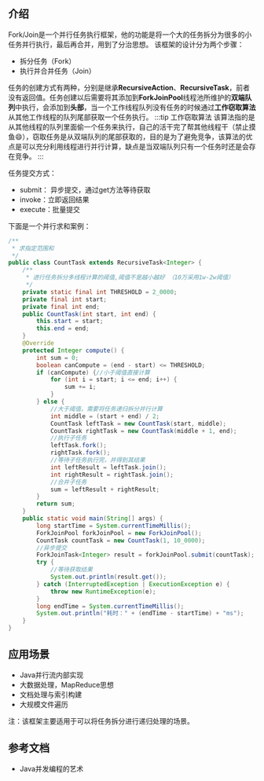 
## 介绍

Fork/Join是一个并行任务执行框架，他的功能是将一个大的任务拆分为很多的小任务并行执行，最后再合并，用到了分治思想。
该框架的设计分为两个步骤：
- 拆分任务（Fork）
- 执行并合并任务（Join）

任务的创建方式有两种，分别是继承**RecursiveAction**、**RecursiveTask**，前者没有返回值。任务创建以后需要将其添加到**ForkJoinPool**线程池所维护的**双端队列**中执行，会添加到**头部**，当一个工作线程队列没有任务的时候通过**工作窃取算法**从其他工作线程的队列尾部获取一个任务执行。
:::tip 工作窃取算法
该算法指的是从其他线程的队列里面偷一个任务来执行，自己的活干完了帮其他线程干（禁止摸鱼😄），窃取任务是从双端队列的尾部获取的，目的是为了避免竞争，该算法的优点是可以充分利用线程进行并行计算，缺点是当双端队列只有一个任务时还是会存在竞争。
:::

任务提交方式：
- submit： 异步提交，通过get方法等待获取
- invoke：立即返回结果
- execute：批量提交

下面是一个并行求和案例：
```java
/**
 * 求指定范围和
 */
public class CountTask extends RecursiveTask<Integer> {
    /**
     * 进行任务拆分多线程计算的阈值,阈值不是越小越好 （10万采用1w-2w阈值）
     */
    private static final int THRESHOLD = 2_0000;
    private final int start;
    private final int end;
    public CountTask(int start, int end) {
        this.start = start;
        this.end = end;
    }
    @Override
    protected Integer compute() {
        int sum = 0;
        boolean canCompute = (end - start) <= THRESHOLD;
        if (canCompute) {//小于阈值直接计算
            for (int i = start; i <= end; i++) {
                sum += i;
            }
        } else {
            //大于阈值，需要将任务递归拆分并行计算
            int middle = (start + end) / 2;
            CountTask leftTask = new CountTask(start, middle);
            CountTask rightTask = new CountTask(middle + 1, end);
            //执行子任务
            leftTask.fork();
            rightTask.fork();
            //等待子任务执行完，并得到其结果
            int leftResult = leftTask.join();
            int rightResult = rightTask.join();
            //合并子任务
            sum = leftResult + rightResult;
        }
        return sum;
    }
    public static void main(String[] args) {
        long startTime = System.currentTimeMillis();
        ForkJoinPool forkJoinPool = new ForkJoinPool();
        CountTask countTask = new CountTask(1, 10_0000);
        //异步提交
        ForkJoinTask<Integer> result = forkJoinPool.submit(countTask);
        try {
            //等待获取结果
            System.out.println(result.get());
        } catch (InterruptedException | ExecutionException e) {
            throw new RuntimeException(e);
        }
        long endTime = System.currentTimeMillis();
        System.out.println("耗时：" + (endTime - startTime) + "ms");
    }
}
```
## 应用场景
- Java并行流内部实现
- 大数据处理，MapReduce思想
- 文档处理与索引构建
- 大规模文件遍历

注：该框架主要适用于可以将任务拆分进行递归处理的场景。

## 参考文档
- Java并发编程的艺术
